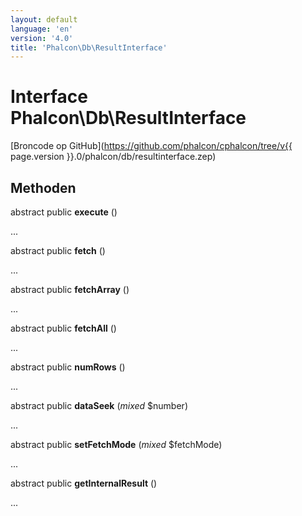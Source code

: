 ```yaml
---
layout: default
language: 'en'
version: '4.0'
title: 'Phalcon\Db\ResultInterface'
---
```


# Interface **Phalcon\Db\ResultInterface**

[Broncode op GitHub](https://github.com/phalcon/cphalcon/tree/v{{ page.version }}.0/phalcon/db/resultinterface.zep)

## Methoden

abstract public **execute** ()

...

abstract public **fetch** ()

...

abstract public **fetchArray** ()

...

abstract public **fetchAll** ()

...

abstract public **numRows** ()

...

abstract public **dataSeek** (*mixed* $number)

...

abstract public **setFetchMode** (*mixed* $fetchMode)

...

abstract public **getInternalResult** ()

...
